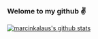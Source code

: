 ### Welome to my github :v:

[![marcinkalaus's github stats](https://github-readme-stats.vercel.app/api?username=marcinkalaus)](https://github.com/marcinkalaus/github-readme-stats&show_icons=true&theme=dracula)

<!--
**marcinkalaus/marcinkalaus** is a ✨ _special_ ✨ repository because its `README.md` (this file) appears on your GitHub profile.

Here are some ideas to get you started:

- 🔭 I’m currently working on ...
- 🌱 I’m currently learning ...
- 👯 I’m looking to collaborate on ...
- 🤔 I’m looking for help with ...
- 💬 Ask me about ...
- 📫 How to reach me: ...
- 😄 Pronouns: ...
- ⚡ Fun fact: ...
-->

